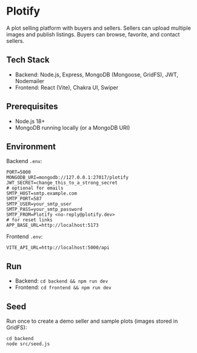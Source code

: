 # Plotify

A plot selling platform with buyers and sellers. Sellers can upload multiple images and publish listings. Buyers can browse, favorite, and contact sellers.

## Tech Stack
- Backend: Node.js, Express, MongoDB (Mongoose, GridFS), JWT, Nodemailer
- Frontend: React (Vite), Chakra UI, Swiper

## Prerequisites
- Node.js 18+
- MongoDB running locally (or a MongoDB URI)

## Environment

Backend `.env`:
```
PORT=5000
MONGODB_URI=mongodb://127.0.0.1:27017/plotify
JWT_SECRET=change_this_to_a_strong_secret
# optional for emails
SMTP_HOST=smtp.example.com
SMTP_PORT=587
SMTP_USER=your_smtp_user
SMTP_PASS=your_smtp_password
SMTP_FROM=Plotify <no-reply@plotify.dev>
# for reset links
APP_BASE_URL=http://localhost:5173
```

Frontend `.env`:
```
VITE_API_URL=http://localhost:5000/api
```

## Run
- Backend: `cd backend && npm run dev`
- Frontend: `cd frontend && npm run dev`

## Seed
Run once to create a demo seller and sample plots (images stored in GridFS):
```
cd backend
node src/seed.js
```
